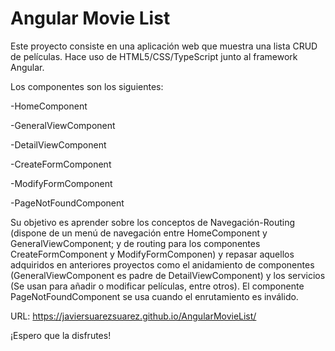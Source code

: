 # Angular Movie List

Este proyecto consiste en una aplicación web que muestra una lista CRUD de películas. Hace uso de HTML5/CSS/TypeScript junto al framework Angular.

Los componentes son los siguientes:

-HomeComponent

-GeneralViewComponent

-DetailViewComponent

-CreateFormComponent

-ModifyFormComponent

-PageNotFoundComponent


Su objetivo es aprender sobre los conceptos de Navegación-Routing (dispone de un menú de navegación entre HomeComponent y GeneralViewComponent; y de routing para los componentes CreateFormComponent y ModifyFormComponen) y repasar aquellos adquiridos en anteriores proyectos como el anidamiento de componentes (GeneralViewComponent es padre de DetailViewComponent) y los servicios (Se usan para añadir o modificar películas, entre otros). El componente PageNotFoundComponent se usa cuando el enrutamiento es inválido.

URL: https://javiersuarezsuarez.github.io/AngularMovieList/

¡Espero que la disfrutes!
